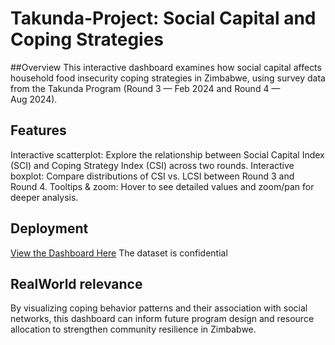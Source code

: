 # Takunda-Project: Social Capital and Coping Strategies
##Overview
This interactive dashboard examines how social capital affects household food insecurity coping strategies in Zimbabwe, using survey data from the Takunda Program (Round 3 — Feb 2024 and Round 4 — Aug 2024). 

## Features
Interactive scatterplot: Explore the relationship between Social Capital Index (SCI) and Coping Strategy Index (CSI) across two rounds.
Interactive boxplot: Compare distributions of CSI vs. LCSI between Round 3 and Round 4.
Tooltips & zoom: Hover to see detailed values and zoom/pan for deeper analysis.

## Deployment
[View the Dashboard Here](https://shangjunyao.github.io/Takunda-Project/)
The dataset is confidential

## RealWorld relevance
By visualizing coping behavior patterns and their association with social networks, this dashboard can inform future program design and resource allocation to strengthen community resilience in Zimbabwe.
